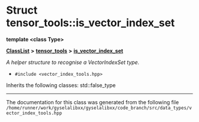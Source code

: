 

# Struct tensor\_tools::is\_vector\_index\_set

**template &lt;class Type&gt;**



[**ClassList**](annotated.md) **>** [**tensor\_tools**](namespacetensor__tools.md) **>** [**is\_vector\_index\_set**](structtensor__tools_1_1is__vector__index__set.md)



_A helper structure to recognise a VectorIndexSet type._ 

* `#include <vector_index_tools.hpp>`



Inherits the following classes: std::false_type































































------------------------------
The documentation for this class was generated from the following file `/home/runner/work/gyselalibxx/gyselalibxx/code_branch/src/data_types/vector_index_tools.hpp`


